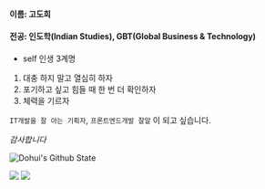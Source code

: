 #### 이름: 고도희
#### 전공: 인도학(Indian Studies), GBT(Global Business & Technology)

* self 인생 3계명
1. 대충 하지 말고 열심히 하자
2. 포기하고 싶고 힘들 때 한 번 더 확인하자
3. 체력을 기르자

`IT개발을 잘 아는 기획자`, `프론트엔드개발 잘알` 이 되고 싶습니다.

*감사합니다* <br>

![Dohui's Github State](https://github-readme-stats.vercel.app/api?username=DohuiKo&show_icons=true&theme=radical)                  

<img
  src="https://img.shields.io/badge/HTML5-E34F26?style=flat-square&logo=HTML5&logoColor=white"
/>
<img
  src="https://img.shields.io/badge/CSS3?style=flat-square&logo=CSS35&logoColor=white"
/>

<!--
**DohuiKo/DohuiKo** is a ✨ _special_ ✨ repository because its `README.md` (this file) appears on your GitHub profile.

Here are some ideas to get you started:

- 🔭 I’m currently working on ...
- 🌱 I’m currently learning ...
- 👯 I’m looking to collaborate on ...
- 🤔 I’m looking for help with ...
- 💬 Ask me about ...
- 📫 How to reach me: ...
- 😄 Pronouns: ...
- ⚡ Fun fact: ...
-->
